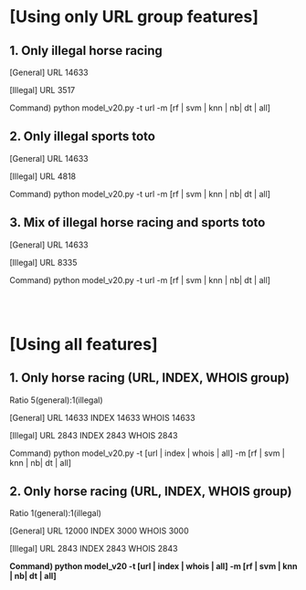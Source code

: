 # [Using only URL group features]

## 1. Only illegal horse racing

[General]
URL     14633

[Illegal]
URL     3517

Command) python model_v20.py -t url -m [rf | svm | knn | nb| dt | all]


## 2. Only illegal sports toto

[General]
URL     14633

[Illegal]
URL     4818

Command) python model_v20.py -t url -m [rf | svm | knn | nb| dt | all]


## 3. Mix of illegal horse racing and sports toto

[General]
URL     14633

[Illegal]
URL     8335

Command) python model_v20.py -t url -m [rf | svm | knn | nb| dt | all]


<br>
<br>

# [Using all features]

## 1. Only horse racing (URL, INDEX, WHOIS group) 
Ratio 5(general):1(illegal)

[General]
URL     14633
INDEX   14633
WHOIS   14633

[Illegal]
URL     2843
INDEX   2843
WHOIS   2843

Command) python model_v20.py -t [url | index | whois | all] -m [rf | svm | knn | nb| dt | all]


  
## 2. Only horse racing (URL, INDEX, WHOIS group) 
Ratio 1(general):1(illegal)

[General]
URL     12000
INDEX   3000
WHOIS   3000

[Illegal]
URL     2843
INDEX   2843
WHOIS   2843

<b>Command) python model_v20 -t [url | index | whois | all] -m [rf | svm | knn | nb| dt | all]</b>

